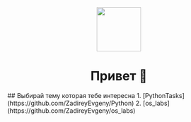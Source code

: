 <div id="header" align="center">
  <img src="https://media.giphy.com/media/M9gbBd9nbDrOTu1Mqx/giphy.gif" width="100"/>
</div>
<h1 align="center">
    Привет 👋
</h1>
## Выбирай тему которая тебе интересна
1. [PythonTasks](https://github.com/ZadireyEvgeny/Python)
2. [os_labs](https://github.com/ZadireyEvgeny/os_labs)

